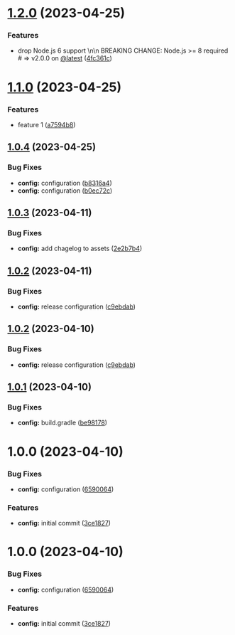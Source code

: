 # [1.2.0](https://github.com/rxvcp/poc-semantic-release/compare/v1.1.0...v1.2.0) (2023-04-25)


### Features

* drop Node.js 6 support \n\n BREAKING CHANGE: Node.js >= 8 required # => v2.0.0 on [@latest](https://github.com/latest) ([4fc361c](https://github.com/rxvcp/poc-semantic-release/commit/4fc361cc8c5eba858bc2c96e1424f76434a63ef5))

# [1.1.0](https://github.com/rxvcp/poc-semantic-release/compare/v1.0.4...v1.1.0) (2023-04-25)


### Features

* feature 1 ([a7594b8](https://github.com/rxvcp/poc-semantic-release/commit/a7594b81d38c84f94fbc92f411488c0f63c6e77c))

## [1.0.4](https://github.com/rxvcp/poc-semantic-release/compare/v1.0.3...v1.0.4) (2023-04-25)


### Bug Fixes

* **config:** configuration ([b8316a4](https://github.com/rxvcp/poc-semantic-release/commit/b8316a4269a4f143d7ee5fb45f021efc72127d38))
* **config:** configuration ([b0ec72c](https://github.com/rxvcp/poc-semantic-release/commit/b0ec72c4e168d82b5b6cdbe8c3a83aba59082844))

## [1.0.3](https://github.com/rxvcp/poc-semantic-release/compare/v1.0.2...v1.0.3) (2023-04-11)


### Bug Fixes

* **config:** add chagelog to assets ([2e2b7b4](https://github.com/rxvcp/poc-semantic-release/commit/2e2b7b417f38ecc2feb290939ca5265610672bf7))

## [1.0.2](https://github.com/rxvcp/poc-semantic-release/compare/v1.0.1...v1.0.2) (2023-04-11)


### Bug Fixes

* **config:** release configuration ([c9ebdab](https://github.com/rxvcp/poc-semantic-release/commit/c9ebdabdfa03d1aaf6f03544081a7a4a849e6d88))

## [1.0.2](https://github.com/rxvcp/poc-semantic-release/compare/v1.0.1...v1.0.2) (2023-04-10)


### Bug Fixes

* **config:** release configuration ([c9ebdab](https://github.com/rxvcp/poc-semantic-release/commit/c9ebdabdfa03d1aaf6f03544081a7a4a849e6d88))

## [1.0.1](https://github.com/rxvcp/poc-semantic-release/compare/v1.0.0...v1.0.1) (2023-04-10)


### Bug Fixes

* **config:** build.gradle ([be98178](https://github.com/rxvcp/poc-semantic-release/commit/be981783a9cffcc4456c8dc0fef3ce20379c2e5a))

# 1.0.0 (2023-04-10)


### Bug Fixes

* **config:** configuration ([6590064](https://github.com/rxvcp/poc-semantic-release/commit/659006466d5f8f4a1cdb24cd78cf81cf8a898c13))


### Features

* **config:** initial commit ([3ce1827](https://github.com/rxvcp/poc-semantic-release/commit/3ce1827594312b292c4800af51c09abedfb7c26d))

# 1.0.0 (2023-04-10)


### Bug Fixes

* **config:** configuration ([6590064](https://github.com/rxvcp/poc-semantic-release/commit/659006466d5f8f4a1cdb24cd78cf81cf8a898c13))


### Features

* **config:** initial commit ([3ce1827](https://github.com/rxvcp/poc-semantic-release/commit/3ce1827594312b292c4800af51c09abedfb7c26d))
